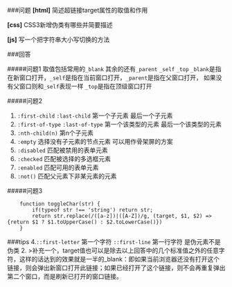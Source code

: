 ###问题
**[html]** 简述超链接target属性的取值和作用

**[css]** CSS3新增伪类有哪些并简要描述

**[js]** 写一个把字符串大小写切换的方法


###回答

#####问题1
取值包括常用的`_blank` 其余的还有`_parent` `_self` `_top`
`_blank`是指在新窗口打开，`_self`是指在当前窗口打开，`_parent`是指在父窗口打开， 如果没有父窗口则和`_self`表现一样
`_top`是指在顶级窗口打开

#####问题2
1. `:first-child` `:last-child` 第一个子元素 最后一个子元素
2. `:first-of-type` `:last-of-type` 第一个该类型的元素  最后一个该类型的元素
3. `:nth-child(n)`  第n个子元素
4. `:empty` 选择没有子元素的节点元素  可以用作骨架屏的方案
5. `:disabled` 匹配被禁用的表单元素
6. `:checked` 匹配被选择的多选框元素
7. `:enabled` 匹配可用的表单元素
8. `:not()` 匹配父元素下非某元素的元素

#####问题3
```
    function toggleChar(str) {
        if(typeof str !== 'string') return str;
        return str.replace(/([a-z])|([A-Z])/g, (target, $1, $2) => {return $1 ? $1.toUpperCase() : $2.toLowerCase()})
    }
```

###tips
4.`::first-letter` 第一个字符  `::first-line` 第一行字符  是伪元素不是伪类
2. >补充一个，target值也可以是除去以上回答中的几个标准值之外的任意字符，这样的话达到的效果就是一半的_blank：即如果当前浏览器还没有打开这个链接，则会弹出新窗口打开此链接；如果已经打开了这个链接，则不会再重复弹出第二个窗口，而是刷新已打开的窗口链接。